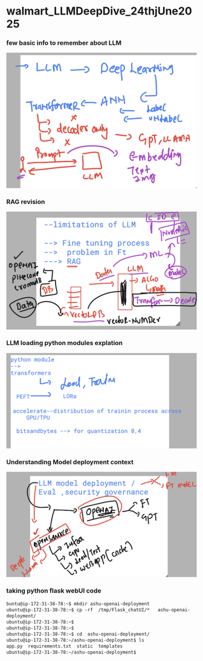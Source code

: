 # walmart_LLMDeepDive_24thjUne2025

### few basic info to remember about LLM 

<img src="rev1.png">

### RAG revision 

<img src="rev2.png">

### LLM loading python modules explation 

<img src="llm1.png">

### Understanding Model deployment context 

<img src="llm2.png">

### taking python flask webUI code 

```
buntu@ip-172-31-38-78:~$ mkdir ashu-openai-deployment 
ubuntu@ip-172-31-38-78:~$ cp -rf  /tmp/Flask_chatUI/*   ashu-openai-deployment/
ubuntu@ip-172-31-38-78:~$ 
ubuntu@ip-172-31-38-78:~$ 
ubuntu@ip-172-31-38-78:~$ cd  ashu-openai-deployment/
ubuntu@ip-172-31-38-78:~/ashu-openai-deployment$ ls
app.py  requirements.txt  static  templates
ubuntu@ip-172-31-38-78:~/ashu-openai-deployment$ 

```
